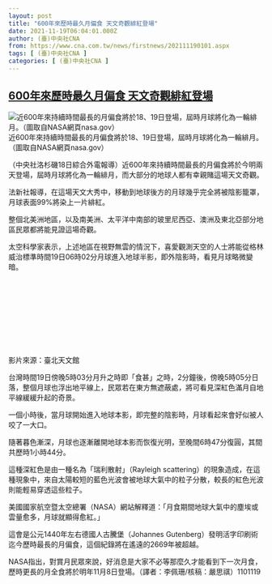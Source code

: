 ```yaml
---
layout: post
title: "600年來歷時最久月偏食 天文奇觀緋紅登場"
date: 2021-11-19T06:04:01.000Z
author: (臺)中央社CNA
from: https://www.cna.com.tw/news/firstnews/202111190101.aspx
tags: [ (臺)中央社CNA ]
categories: [ (臺)中央社CNA ]
---
```

<!--1637301841000-->
[600年來歷時最久月偏食 天文奇觀緋紅登場](https://www.cna.com.tw/news/firstnews/202111190101.aspx)
------

<div>
<div><div><div style="--aspect-ratio:730/730;"><picture><source media="(max-width: 414px)" data-srcset="https://imgcdn.cna.com.tw/www/WebPhotos/800/20211119/730x730_018815217629.jpg"><source media="(min-width: 413px)" data-srcset="https://imgcdn.cna.com.tw/www/WebPhotos/1024/20211119/730x730_018815217629.jpg"><img data-src="https://imgcdn.cna.com.tw/www/WebPhotos/800/20211119/730x730_018815217629.jpg" alt="近600年來持續時間最長的月偏食將於18、19日登場，屆時月球將化為一輪緋月。（圖取自NASA網頁nasa.gov）" data-srcset="https://imgcdn.cna.com.tw/www/WebPhotos/800/20211119/730x730_018815217629.jpg 414w, https://imgcdn.cna.com.tw/www/WebPhotos/1024/20211119/730x730_018815217629.jpg 1024w"></picture></div><div>近600年來持續時間最長的月偏食將於18、19日登場，屆時月球將化為一輪緋月。（圖取自NASA網頁nasa.gov）</div></div></div><div></div><div><p>（中央社洛杉磯18日綜合外電報導）近600年來持續時間最長的月偏食將於今明兩天登場，屆時月球將化為一輪緋月，而大部分的地球人都有幸親賭這場天文奇觀。</p><p>法新社報導，在這場天文大秀中，移動到地球後方的月球幾乎完全將被陰影籠罩，月球表面99%將染上一片緋紅。</p><p>整個北美洲地區，以及南美洲、太平洋中南部的玻里尼西亞、澳洲及東北亞部分地區民眾都將能見證這場奇觀。</p><p>太空科學家表示，上述地區在視野無雲的情況下，喜愛觀測天空的人士將能從格林威治標準時間19日06時02分月球進入地球半影，即外陰影時，看見月球略微變暗。</p><div class='media'><div class='youtubeBox'><div class='youtube'><iframe title='youtube iframe' data-src='//www.youtube.com/embed/ZPGAcz1sxss?rel=0&showinfo=0' class='lazyload' frameborder='0' allowfullscreen></iframe></div><div class='picinfo'>影片來源：臺北天文館</div></div></div><p>台灣時間19日傍晚5時03分月升之時即「食甚」之時，2分鐘後，傍晚5時05分日落，整個月球也浮出地平線上，民眾若在東方無遮蔽處，將可看見深紅色滿月自地平線緩緩升起的奇景。</p><p>一個小時後，當月球開始進入地球本影，即完整的陰影時，月球看起來會好似被人咬了一大口。</p><p>隨著暮色漸深，月球也逐漸離開地球本影而恢復光明，至晚間6時47分復圓，其間共歷時1小時44分。</p><p>這種深紅色是由一種名為「瑞利散射」（Rayleigh scattering）的現象造成，在這種現象中，來自太陽較短的藍色光波會被地球大氣中的粒子分散，較長的紅色光波則能輕易穿透這些粒子。</p><p>美國國家航空暨太空總署（NASA）網站解釋道：「月食期間地球大氣中的塵埃或雲量愈多，月球就顯得愈紅。」</p><p>這會是公元1440年左右德國人古騰堡（Johannes Gutenberg）發明活字印刷術迄今歷時最長的月偏食，這個紀錄將在遙遠的2669年被超越。</p><p>NASA指出，對賞月民眾來說，好消息是大家不必等那麼久才能看到下一次月食，歷時更長的月全食將於明年11月8日登場。（譯者：李佩珊/核稿：嚴思祺）1101119</p></div>
</div>
